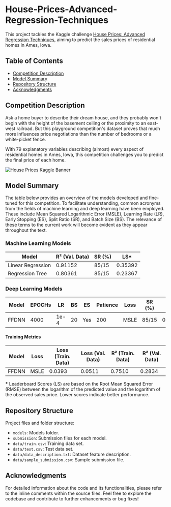 # House-Prices-Advanced-Regression-Techniques
This project tackles the Kaggle challenge [House Prices: Advanced Regression Techniques](https://www.kaggle.com/competitions/house-prices-advanced-regression-techniques), aiming to predict the sales prices of residential homes in Ames, Iowa. 


## Table of Contents
- [Competition Description](#competition-description)
- [Model Summary](#model-summary)
- [Repository Structure](#repository-structure)
- [Acknowledgments](#acknowledgments)

## Competition Description
Ask a home buyer to describe their dream house, and they probably won't begin with the height of the basement ceiling or the proximity to an east-west railroad. But this playground competition's dataset proves that much more influences price negotiations than the number of bedrooms or a white-picket fence.

With 79 explanatory variables describing (almost) every aspect of residential homes in Ames, Iowa, this competition challenges you to predict the final price of each home.

![House Prices Kaggle Banner](https://storage.googleapis.com/kaggle-media/competitions/House%20Prices/kaggle_5407_media_housesbanner.png)


## Model Summary
The table below provides an overview of the models developed and fine-tuned for this competition. To facilitate understanding, common acronyms from the fields of machine learning and deep learning have been employed. These include Mean Squared Logarithmic Error (MSLE), Learning Rate (LR), Early Stopping (ES), Split Ratio (SR), and Batch Size (BS). The relevance of these terms to the current work will become evident as they appear throughout the text.

### Machine Learning Models

| Model              | R² (Val. Data) | SR (%) | LS\* |
|--------------------|-----------------|-----------------|-------------|
| Linear Regression  | 0.91152         |       85/15     | 0.35392     |
| Regression Tree    | 0.80361         |       85/15     | 0.23367     |

### Deep Learning Models

| Model    | EPOCHs | LR   | BS  | ES | Patience | Loss  | SR (%) | LS\* |
|----------|--------|------|-----|-------|----------|-------|----------|---------|
| FFDNN    | 4000   | 1e-4 |  20 |  Yes  | 200      | MSLE  |  85/15   | 0.21338 |

#### Training Metrics

| Model    | Loss | Loss (Train. Data) | Loss (Val. Data) | R² (Train. Data) | R² (Val. Data) |
|----------|------|---------------------|------------------|-------------------|----------------|
| FFDNN    | MSLE | 0.0393              |  0.0511          |  0.7510           |  0.2834        |

**\*** Leaderboard Scores (LS) are based on the Root Mean Squared Error (RMSE) between the logarithm of the predicted value and the logarithm of the observed sales price. Lower scores indicate better performance.

## Repository Structure

Project files and folder structure:
- `models`: Models folder.
- `submission`: Submission files for each model.
- `data/train.csv`: Training data set.
- `data/test.csv`: Test data set.
- `data/data_description.txt`: Dataset feature description.
- `data/sample_submission.csv`: Sample submission file.

## Acknowledgments

For detailed information about the code and its functionalities, please refer to the inline comments within the source files. Feel free to explore the codebase and contribute to further enhancements or bug fixes!
